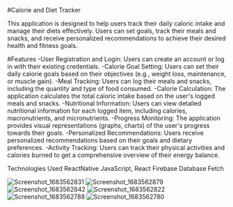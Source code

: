 
#Calorie and Diet Tracker

This application is designed to help users track their daily caloric intake and manage their diets effectively. Users can set goals, track their meals and snacks, and receive personalized recommendations to achieve their desired health and fitness goals.

#Features
-User Registration and Login: Users can create an account or log in with their existing credentials.
-Calorie Goal Setting: Users can set their daily calorie goals based on their objectives (e.g., weight loss, maintenance, or muscle gain).
-Meal Tracking: Users can log their meals and snacks, including the quantity and type of food consumed.
-Calorie Calculation: The application calculates the total caloric intake based on the user's logged meals and snacks.
-Nutritional Information: Users can view detailed nutritional information for each logged item, including calories, macronutrients, and micronutrients.
-Progress Monitoring: The application provides visual representations (graphs, charts) of the user's progress towards their goals.
-Personalized Recommendations: Users receive personalized recommendations based on their goals and dietary preferences.
-Activity Tracking: Users can track their physical activities and calories burned to get a comprehensive overview of their energy balance.

Technologies Used
ReactNative JavaScript, React
Firebase  Database
Fetch

![Screenshot_1683562831](https://github.com/JHB2M/Healthy-Diet-App/assets/104502236/3a160f0d-c1e9-4892-b796-d23a958949d6)
![Screenshot_1683562879](https://github.com/JHB2M/Healthy-Diet-App/assets/104502236/c38b3345-3914-4deb-b1ec-b39570bb5fd6)
![Screenshot_1683562842](https://github.com/JHB2M/Healthy-Diet-App/assets/104502236/4eee4486-725e-403f-ac16-07b51f9dcd38)
![Screenshot_1683562822](https://github.com/JHB2M/Healthy-Diet-App/assets/104502236/d7a933cc-96fc-446d-ac89-ca18991927ba)
![Screenshot_1683562788](https://github.com/JHB2M/Healthy-Diet-App/assets/104502236/52e248bd-74a0-41d9-a7c7-f3da733aba84)
![Screenshot_1683562780](https://github.com/JHB2M/Healthy-Diet-App/assets/104502236/64521602-50fe-431e-86a3-6284ce24f1e3)
